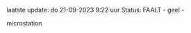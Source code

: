 laatste update: 
do 21-09-2023  9:22   uur 
Status: FAALT - geel - 
<div class="service Y">microstation</div>